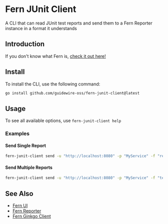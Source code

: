 # Fern JUnit Client

A CLI that can read JUnit test reports and send them to a Fern Reporter instance in a format it understands

## Introduction

If you don't know what Fern is, [check it out here!](https://github.com/guidewire-oss/fern-reporter)

## Install

To install the CLI, use the following command:

```sh
go install github.com/guidewire-oss/fern-junit-client@latest
```

## Usage

To see all available options, use `fern-junit-client help`

### Examples

#### Send Single Report

```sh
fern-junit-client send -u "http://localhost:8080" -p "MyService" -f "report.xml"
```

#### Send Multiple Reports

```sh
fern-junit-client send -u "http://localhost:8080" -p "MyService" -f "tests/*.xml"
```

## See Also

* [Fern UI](https://github.com/guidewire-oss/fern-ui)
* [Fern Reporter](https://github.com/guidewire-oss/fern-reporter)
* [Fern Ginkgo Client](https://github.com/guidewire-oss/fern-ginkgo-client)
